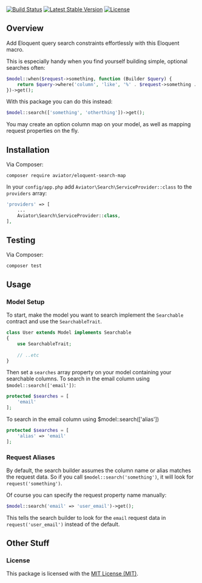 [![Build Status](https://travis-ci.org/danielsdeboer/eloquent-search-map.svg?branch=master)](https://travis-ci.org/danielsdeboer/eloquent-search-map)
[![Latest Stable Version](https://poser.pugx.org/aviator/eloquent-search-map/v/stable)](https://packagist.org/packages/aviator/eloquent-search-map)
[![License](https://poser.pugx.org/aviator/eloquent-search-map/license)](https://packagist.org/packages/aviator/eloquent-search-map)

## Overview

Add Eloquent query search constraints effortlessly with this Eloquent macro.

This is especially handy when you find yourself building simple, optional searches often:

```php
$model::when($request->something, function (Builder $query) {
    return $query->where('column', 'like', '%' . $request->something . '%'); 
})->get();
```

With this package you can do this instead:

```php
$model::search(['something', 'otherthing'])->get();
```

You may create an option column map on your model, as well as mapping request properties on the fly.

## Installation

Via Composer:
```
composer require aviator/eloquent-search-map
```

In your `config/app.php` add `Aviator\Search\ServiceProvider::class` to the `providers` array:

```php
'providers' => [
    ...
    Aviator\Search\ServiceProvider::class,
],
```

## Testing

Via Composer:
```
composer test
```

## Usage

### Model Setup

To start, make the model you want to search implement the `Searchable` contract and use the `SearchableTrait`.

```php
class User extends Model implements Searchable
{
    use SearchableTrait;
   
    // ..etc
}
```

Then set a `searches` array property on your model containing your searchable columns. To search in the email column using `$model::search(['email'])`:

```php
protected $searches = [
    'email'
];
```
  
To search in the email column using $model::search(['alias'])

```php
protected $searches = [
    'alias' => 'email'
];
```

### Request Aliases

By default, the search builder assumes the column name or alias matches the request data. So if you call `$model::search('something')`, it will look for `request('something')`.

Of course you can specify the request property name manually:

```php
$model::search('email' => 'user_email')->get();
```

This tells the search builder to look for the `email` request data in `request('user_email')` instead of the default. 

## Other Stuff

### License

This package is licensed with the [MIT License (MIT)](LICENSE).
